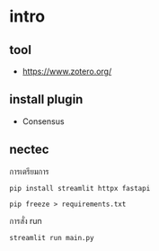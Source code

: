 # intro


## tool 
* https://www.zotero.org/

## install plugin 
* Consensus

## nectec
การเตรียมการ
```
pip install streamlit httpx fastapi
```
```
pip freeze > requirements.txt
```
การสั่ง run
```
streamlit run main.py
```
